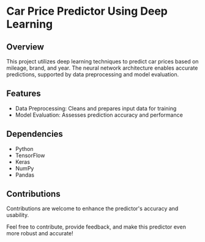 # Car Price Predictor Using Deep Learning

## Overview
This project utilizes deep learning techniques to predict car prices based on mileage, brand, and year. The neural network architecture enables accurate predictions, supported by data preprocessing and model evaluation.

## Features
- Data Preprocessing: Cleans and prepares input data for training
- Model Evaluation: Assesses prediction accuracy and performance

## Dependencies
- Python
- TensorFlow
- Keras
- NumPy
- Pandas

## Contributions
Contributions are welcome to enhance the predictor's accuracy and usability.

Feel free to contribute, provide feedback, and make this predictor even more robust and accurate!
